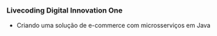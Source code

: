 ### Livecoding Digital Innovation One

* Criando uma solução de e-commerce com microsserviços em Java